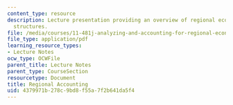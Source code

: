 ```yaml
---
content_type: resource
description: Lecture presentation providing an overview of regional economic accounting
  structures.
file: /media/courses/11-481j-analyzing-and-accounting-for-regional-economic-growth-spring-2009/4379971b278c9bd8f55a7f2b641da5f4_MIT11_481Js09_lec14.pdf
file_type: application/pdf
learning_resource_types:
- Lecture Notes
ocw_type: OCWFile
parent_title: Lecture Notes
parent_type: CourseSection
resourcetype: Document
title: Regional Accounting
uid: 4379971b-278c-9bd8-f55a-7f2b641da5f4
---
```

